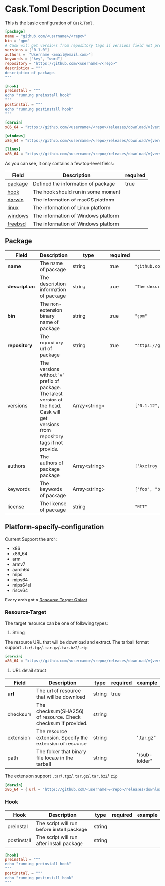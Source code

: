 # Cask.Toml Description Document

This is the basic configuration of `Cask.Toml`.

```toml
[package]
name = "github.com/<username>/<repo>"
bin = "gpm"
# Cask will get versions from repository tags if versions field not provide.
versions = ["0.1.0"]
authors = ["Username <email@email.com>"]
keywords = ["key", "word"]
repository = "https://github.com/<username>/<repo>"
description = """
description of package.
"""

[hook]
preinstall = """
echo "running preinstall hook"
"""
postinstall = """
echo "running postinstall hook"
"""

[darwin]
x86_64 = "https://github.com/<username>/<repo>/releases/download/v{version}/darwin_amd64.tar.gz"

[windows]
x86_64 = "https://github.com/<username>/<repo>/releases/download/v{version}/windows_amd64.tar.gz"

[linux]
x86_64 = "https://github.com/<username>/<repo>/releases/download/v{version}/linux_amd64.tar.gz"
```

As you can see, it only contains a few top-level fields:

| Field                                      | Description                         | required |
| ------------------------------------------ | ----------------------------------- | -------- |
| [package](#Package)                        | Defined the information of package  | true     |
| [hook](#Hook)                              | The hook should run in some moment  |          |
| [darwin](#Platform-specify-configuration)  | The information of macOS platform   |          |
| [linux](#Platform-specify-configuration)   | The information of Linux platform   |          |
| [windows](#Platform-specify-configuration) | The information of Windows platform |          |
| [freebsd](#Platform-specify-configuration) | The information of Windows platform |          |

## Package

| Field           | Description                                                                                                                                      | type            | required | example                                   |
| --------------- | ------------------------------------------------------------------------------------------------------------------------------------------------ | --------------- | -------- | ----------------------------------------- |
| **name**        | The name of package                                                                                                                              | string          | true     | `"github.com/axetroy/gpm.rs"`             |
| **description** | The description information of package                                                                                                           | string          | true     | `"The description"`                       |
| **bin**         | The non-extension binary name of package                                                                                                         | string          | true     | `"gpm"`                                   |
| **repository**  | The repository url of package                                                                                                                    | string          | true     | `"https://github.com/axetroy/gpm.rs.git"` |
| versions        | The versions without 'v' prefix of package.<br/>The latest version at the head.<br/> Cask will get versions from repository tags if not provide. | Array\<string\> |          | `["0.1.12", "0.1.11"]`                    |
| authors         | The authors of package package                                                                                                                   | Array\<string\> |          | `["Axetroy <axetroy.dev@gmail.com>"]`     |
| keywords        | The keywords of package                                                                                                                          | Array\<string\> |          | `["foo", "bar"]`                          |
| license         | The license of package                                                                                                                           | string          |          | `"MIT"`                                   |

## Platform-specify-configuration

Current Support the arch:

- x86
- x86_64
- arm
- armv7
- aarch64
- mips
- mips64
- mips64el
- riscv64

Every arch got a [Resource Target Object](#Resource-Target)

### Resource-Target

The target resource can be one of following types:

1. String

The resource URL that will be download and extract. The tarball format support `.tar`/`.tgz`/`.tar.gz`/`.tar.bz2`/`.zip`

```toml
[darwin]
x86_64 = "https://github.com/<username>/<repo>/releases/download/v{version}/darwin_amd64.tar.gz"
```

1. URL detail struct

| Field     | Description                                                   | type   | required | example       |
| --------- | ------------------------------------------------------------- | ------ | -------- | ------------- |
| **url**   | The url of resource that will be download                     | string | true     |               |
| checksum  | The checksum(SHA256) of resource. Check checksum if provided. | string |          |               |
| extension | The resource extension. Specify the extension of resource     | string |          | ".tar.gz"     |
| path      | The folder that binary file locate in the tarball             | string |          | "/sub-folder" |

The extension support `.tar`/`.tgz`/`.tar.gz`/`.tar.bz2`/`.zip`

```toml
[darwin]
x86_64 = { url = "https://github.com/<username>/<repo>/releases/download/v{version}/darwin_amd64.tar.gz", checksum = "15f841b9b8f60033528dfdce5883e622145911ede1f59d1f302042ded4c565a4", extension = ".tar.gz" }
```

### Hook

| Hook        | Description                                | type   | required | example |
| ----------- | ------------------------------------------ | ------ | -------- | ------- |
| preinstall  | The script will run before install package | string |          |         |
| postinstall | The script will run after install package  | string |          |         |

```toml
[hook]
preinstall = """
echo "running preinstall hook"
"""
postinstall = """
echo "running postinstall hook"
"""
```
